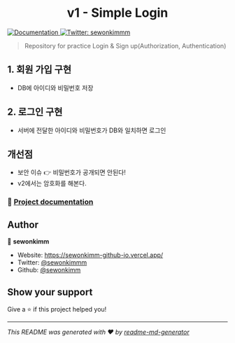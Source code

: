 <h1 align="center">v1 - Simple Login</h1>
<p>
  <a href="ready..." target="_blank">
    <img alt="Documentation" src="https://img.shields.io/badge/documentation-yes-brightgreen.svg" />
  </a>
  <a href="https://twitter.com/sewonkimmm" target="_blank">
    <img alt="Twitter: sewonkimmm" src="https://img.shields.io/twitter/follow/sewonkimmm.svg?style=social" />
  </a>
</p>

> Repository for practice Login & Sign up(Authorization, Authentication)

## 1. 회원 가입 구현

- DB에 아이디와 비밀번호 저장

## 2. 로그인 구현

- 서버에 전달한 아이디와 비밀번호가 DB와 일치하면 로그인


## 개선점

- 보안 이슈 👉  비밀번호가 공개되면 안된다!
- v2에서는 암호화를 해본다.



### 📘 [Project documentation](ready...)


## Author

👤 **sewonkimm**

* Website: https://sewonkimm-github-io.vercel.app/
* Twitter: [@sewonkimmm](https://twitter.com/sewonkimmm)
* Github: [@sewonkimm](https://github.com/sewonkimm)

## Show your support

Give a ⭐️ if this project helped you!

***
_This README was generated with ❤️ by [readme-md-generator](https://github.com/kefranabg/readme-md-generator)_

